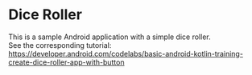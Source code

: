 # Dice Roller

This is a sample Android application with a simple dice roller.  
See the corresponding tutorial: https://developer.android.com/codelabs/basic-android-kotlin-training-create-dice-roller-app-with-button